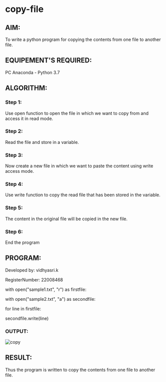 # copy-file
## AIM:
To write a python program for copying the contents from one file to another file.
## EQUIPEMENT'S REQUIRED: 
PC
Anaconda - Python 3.7
## ALGORITHM: 
### Step 1:
Use open function to open the file in which we want to copy from and access it in read
mode.


### Step 2:
Read the file and store in a variable.

 
### Step 3: 
Now create a new file in which we want to paste the content using write access mode.

### Step 4:  
Use write function to copy the read file that has been stored in the variable.

### Step 5: 
The content in the original file will be copied in the new file.

### Step 6: 
End the program

## PROGRAM:
Developed by: vidhyasri.k

RegisterNumber: 22008468

with open("sample1.txt", "r") as firstfile:

with open("sample2.txt", "a") as secondfile:

for line in firstfile:

secondfile.write(line)

### OUTPUT:
![copy ](https://user-images.githubusercontent.com/119477817/215267648-57d9cf97-70ac-4b9a-ade5-ce9e245cc549.png)





## RESULT:
Thus the program is written to copy the contents from one file to another file.
